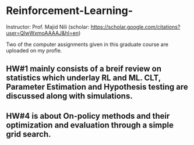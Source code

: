 # Reinforcement-Learning-
Instructor: Prof. Majid Nili (scholar: https://scholar.google.com/citations?user=QlwWxmoAAAAJ&hl=en)

Two of the computer assignments given in this graduate course are uploaded on my profle.
## HW#1 mainly consists of a breif review on statistics which underlay RL and ML. CLT, Parameter Estimation and Hypothesis testing are discussed along with simulations. 
## HW#4 is about On-policy methods and their optimization and evaluation through a simple grid search.
